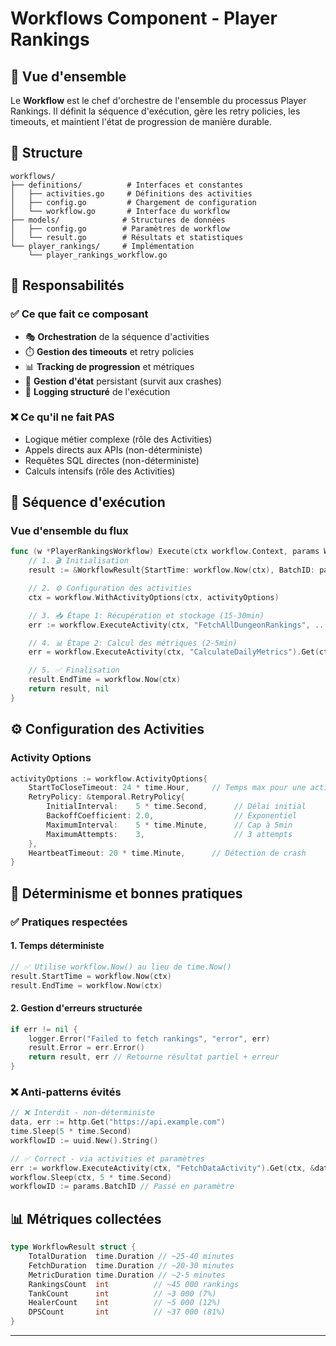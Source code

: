 # Workflows Component - Player Rankings

## 📖 Vue d'ensemble

Le **Workflow** est le chef d'orchestre de l'ensemble du processus Player Rankings. Il définit la séquence d'exécution, gère les retry policies, les timeouts, et maintient l'état de progression de manière durable.

## 📁 Structure

```
workflows/
├── definitions/          # Interfaces et constantes
│   ├── activities.go     # Définitions des activities
│   ├── config.go         # Chargement de configuration
│   └── workflow.go       # Interface du workflow
├── models/              # Structures de données
│   ├── config.go        # Paramètres de workflow
│   └── result.go        # Résultats et statistiques
└── player_rankings/     # Implémentation
    └── player_rankings_workflow.go
```

## 🎯 Responsabilités

### ✅ Ce que fait ce composant

- 🎭 **Orchestration** de la séquence d'activities
- ⏱️ **Gestion des timeouts** et retry policies
- 📊 **Tracking de progression** et métriques
- 🔄 **Gestion d'état** persistant (survit aux crashes)
- 📝 **Logging structuré** de l'exécution

### ❌ Ce qu'il ne fait PAS

- Logique métier complexe (rôle des Activities)
- Appels directs aux APIs (non-déterministe)
- Requêtes SQL directes (non-déterministe)
- Calculs intensifs (rôle des Activities)

## 🔄 Séquence d'exécution

### Vue d'ensemble du flux

```go
func (w *PlayerRankingsWorkflow) Execute(ctx workflow.Context, params WorkflowParams) (*WorkflowResult, error) {
    // 1. 🎬 Initialisation
    result := &WorkflowResult{StartTime: workflow.Now(ctx), BatchID: params.BatchID}

    // 2. ⚙️ Configuration des activities
    ctx = workflow.WithActivityOptions(ctx, activityOptions)

    // 3. 📥 Étape 1: Récupération et stockage (15-30min)
    err := workflow.ExecuteActivity(ctx, "FetchAllDungeonRankings", ...).Get(ctx, &stats)

    // 4. 📊 Étape 2: Calcul des métriques (2-5min)
    err = workflow.ExecuteActivity(ctx, "CalculateDailyMetrics").Get(ctx, nil)

    // 5. ✅ Finalisation
    result.EndTime = workflow.Now(ctx)
    return result, nil
}
```

## ⚙️ Configuration des Activities

### Activity Options

```go
activityOptions := workflow.ActivityOptions{
    StartToCloseTimeout: 24 * time.Hour,     // Temps max pour une activity
    RetryPolicy: &temporal.RetryPolicy{
        InitialInterval:    5 * time.Second,      // Délai initial
        BackoffCoefficient: 2.0,                  // Exponentiel
        MaximumInterval:    5 * time.Minute,      // Cap à 5min
        MaximumAttempts:    3,                    // 3 attempts
    },
    HeartbeatTimeout: 20 * time.Minute,      // Détection de crash
}
```

## 🎯 Déterminisme et bonnes pratiques

### ✅ Pratiques respectées

#### 1. Temps déterministe

```go
// ✅ Utilise workflow.Now() au lieu de time.Now()
result.StartTime = workflow.Now(ctx)
result.EndTime = workflow.Now(ctx)
```

#### 2. Gestion d'erreurs structurée

```go
if err != nil {
    logger.Error("Failed to fetch rankings", "error", err)
    result.Error = err.Error()
    return result, err // Retourne résultat partiel + erreur
}
```

### ❌ Anti-patterns évités

```go
// ❌ Interdit - non-déterministe
data, err := http.Get("https://api.example.com")
time.Sleep(5 * time.Second)
workflowID := uuid.New().String()

// ✅ Correct - via activities et paramètres
err := workflow.ExecuteActivity(ctx, "FetchDataActivity").Get(ctx, &data)
workflow.Sleep(ctx, 5 * time.Second)
workflowID := params.BatchID // Passé en paramètre
```

## 📊 Métriques collectées

```go
type WorkflowResult struct {
    TotalDuration  time.Duration // ~25-40 minutes
    FetchDuration  time.Duration // ~20-30 minutes
    MetricDuration time.Duration // ~2-5 minutes
    RankingsCount  int          // ~45 000 rankings
    TankCount      int          // ~3 000 (7%)
    HealerCount    int          // ~5 000 (12%)
    DPSCount       int          // ~37 000 (81%)
}
```

---
